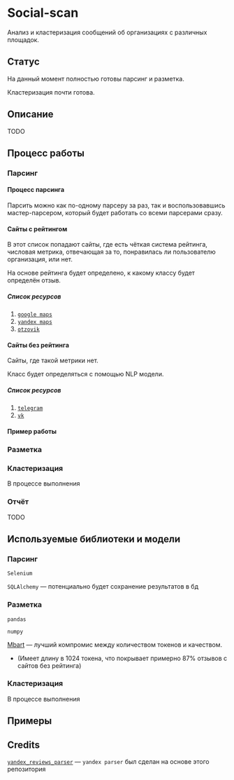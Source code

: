 # Social-scan

Анализ и кластеризация сообщений об организациях с различных площадок.

## Статус

На данный момент полностью готовы парсинг и разметка.

Кластеризация почти готова.

## Описание

TODO

## Процесс работы

### Парсинг

#### Процесс парсинга

Парсить можно как по-одному парсеру за раз, так и воспользовавшись мастер-парсером, который будет работать со всеми парсерами сразу.

#### Сайты с рейтингом

В этот список попадают сайты, где есть чёткая система рейтинга, числовая метрика, отвечающая за то, понравилась ли пользователю организация, или нет.

На основе рейтинга будет определено, к какому классу будет определён отзыв.

##### Список ресурсов

1. [`google maps`](src/get_info/parsers/google_maps)
2. [`yandex maps`](src/get_info/parsers/yandex_maps)
3. [`otzovik`](src/get_info/parsers/otzovik)

#### Сайты без рейтинга

Сайты, где такой метрики нет.

Класс будет определяться с помощью NLP модели.

##### Список ресурсов

1. [`telegram`](src/get_info/parsers/telegram)
2. [`vk`](src/get_info/parsers/vk)

#### Пример работы

### Разметка

### Кластеризация

В процессе выполнения

### Отчёт

TODO

## Используемые библиотеки и модели

### Парсинг

`Selenium`

`SQLAlchemy` — потенциально будет сохранение результатов в бд

### Разметка

`pandas`

`numpy`

[Mbart](https://huggingface.co/sismetanin/mbart_ru_sum_gazeta-ru-sentiment-rusentiment) — лучший компромис между количеством токенов и качеством.

- (Имеет длину в 1024 токена, что покрывает примерно 87% отзывов с сайтов без рейтинга)

### Кластеризация

В процессе выполнения

## Примеры

## Credits

[`yandex_reviews_parser`](https://github.com/useless-apple/yandex_reviews-parser) — `yandex parser` был сделан на основе этого репозитория
